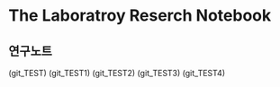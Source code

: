# The Laboratroy Reserch Notebook
## 연구노트

(git_TEST)
(git_TEST1)
(git_TEST2)
(git_TEST3)
(git_TEST4)